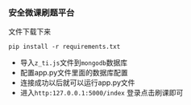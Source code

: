 ### 安全微课刷题平台

文件下载下来

``
pip install -r requirements.txt
``



- 导入`z_ti.js`文件到`mongodb`数据库
- 配置app.py文件里面的数据库配置
- 连接成功以后就可以运行app.py文件
- 进入`http:127.0.0.1:5000/index` 登录点击刷课即可

